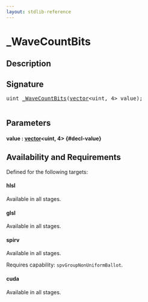 ```yaml
---
layout: stdlib-reference
---
```


# \_WaveCountBits

## Description





## Signature 

<pre>
<span class="code_keyword">uint</span> <a href="/stdlib-reference/global-decls/WaveCountBits">_WaveCountBits</a>(<a href="/stdlib-reference/types/vector/index" class="code_type">vector</a>&lt;<span class="code_keyword">uint</span>, 4&gt; <span class='code_param'>value</span>);

</pre>

## Parameters

#### value  : [vector](/stdlib-reference/types/vector/index)\<uint, 4\> {#decl-value}

## Availability and Requirements

Defined for the following targets:

#### hlsl
Available in all stages.

#### glsl
Available in all stages.

#### spirv
Available in all stages.

Requires capability: `spvGroupNonUniformBallot`.
#### cuda
Available in all stages.



